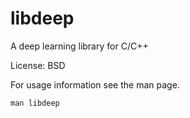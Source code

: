 libdeep
=======

A deep learning library for C/C++

License: BSD

For usage information see the man page.

    man libdeep
